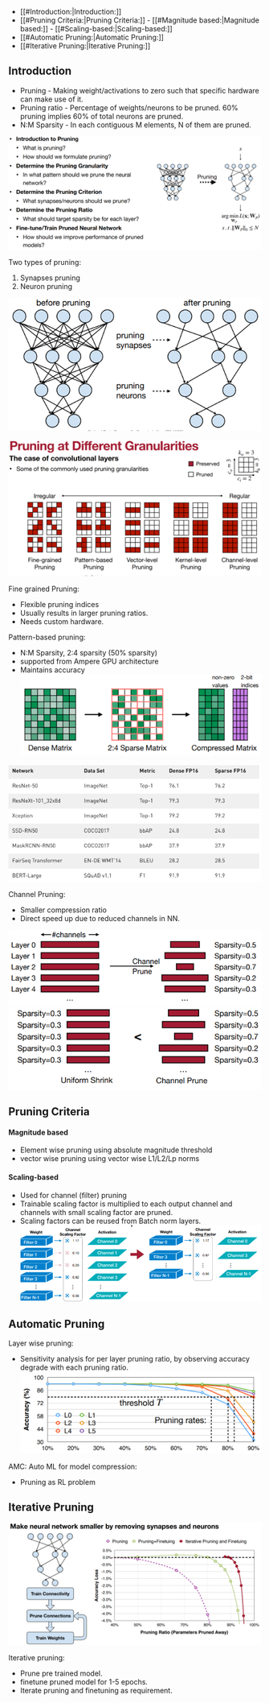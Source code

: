 - [[#Introduction:|Introduction:]]
- [[#Pruning Criteria:|Pruning Criteria:]]
		- [[#Magnitude based:|Magnitude based:]]
		- [[#Scaling-based:|Scaling-based:]]
- [[#Automatic Pruning:|Automatic Pruning:]]
- [[#Iterative Pruning:|Iterative Pruning:]]

## Introduction

- Pruning - Making weight/activations to zero such that specific hardware can make use of it.
- Pruning ratio - Percentage of weights/neurons to be pruned. 60% pruning implies 60% of total neurons are pruned.
- N:M Sparsity - In each contiguous M elements, N of them are pruned.

![](attachments/Pasted%20image%2020240704110201.png)

Two types of pruning: 
1. Synapses pruning
2. Neuron pruning

![](attachments/Pasted%20image%2020240704105958.png)



![](attachments/Pasted%20image%2020240704110219.png)

Fine grained Pruning:
- Flexible pruning indices
- Usually results in larger pruning ratios.
- Needs custom hardware.

Pattern-based pruning:
- N:M Sparsity, 2:4 sparsity (50% sparsity)
- supported from Ampere GPU architecture
- Maintains accuracy
![](attachments/Pasted%20image%2020240704125201.png)

![](attachments/Pasted%20image%2020240704125326.png)

Channel Pruning:
- Smaller compression ratio
- Direct speed up due to reduced channels in NN.

![](attachments/Pasted%20image%2020240704125646.png)
![](attachments/Pasted%20image%2020240704125721.png)

## Pruning Criteria

#### Magnitude based
- Element wise pruning using absolute magnitude threshold
- vector wise pruning using vector wise L1/L2/Lp norms

#### Scaling-based
- Used for channel (filter) pruning
- Trainable scaling factor is multiplied to each output channel and channels with small scaling factor are pruned.
- Scaling factors can be reused from Batch norm layers.
![](attachments/Pasted%20image%2020240704130512.png)


## Automatic Pruning

Layer wise pruning:
- Sensitivity analysis for per layer pruning ratio, by observing accuracy degrade with each pruning ratio.
![](attachments/Pasted%20image%2020240704151409.png)

AMC: Auto ML for model compression:
- Pruning as RL problem


## Iterative Pruning

![](attachments/Pasted%20image%2020240704110036.png)

Iterative pruning:
- Prune pre trained model.
- finetune pruned model for 1-5 epochs.
- Iterate pruning and finetuning as requirement.

